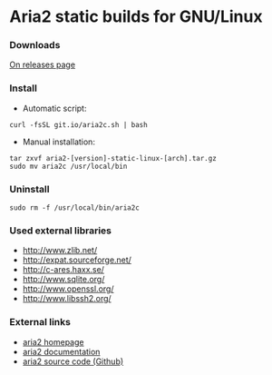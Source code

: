 # Aria2 static builds for GNU/Linux

### Downloads

[On releases page](https://github.com/P3TERX/aria2-builder/releases)

### Install

* Automatic script:
```shell
curl -fsSL git.io/aria2c.sh | bash
```

* Manual installation:
```shell
tar zxvf aria2-[version]-static-linux-[arch].tar.gz
sudo mv aria2c /usr/local/bin
```

### Uninstall

```
sudo rm -f /usr/local/bin/aria2c
```

### Used external libraries

* http://www.zlib.net/
* http://expat.sourceforge.net/
* http://c-ares.haxx.se/
* http://www.sqlite.org/
* http://www.openssl.org/
* http://www.libssh2.org/

### External links

* [aria2 homepage](https://aria2.github.io/)
* [aria2 documentation](https://aria2.github.io/manual/en/html/)
* [aria2 source code (Github)](https://github.com/aria2/aria2)
